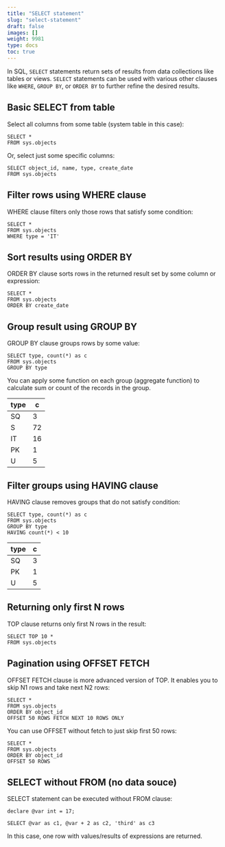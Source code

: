 ```yaml
---
title: "SELECT statement"
slug: "select-statement"
draft: false
images: []
weight: 9981
type: docs
toc: true
---
```


In SQL, `SELECT` statements return sets of results from data collections like tables or views. `SELECT` statements can be used with various other clauses like `WHERE`, `GROUP BY`, or `ORDER BY` to further refine the desired results.

## Basic SELECT from table
Select all columns from some table (system table in this case):

    SELECT *
    FROM sys.objects

Or, select just some specific columns:

    SELECT object_id, name, type, create_date
    FROM sys.objects

## Filter rows using WHERE clause
WHERE clause filters only those rows that satisfy some condition:

    SELECT *
    FROM sys.objects
    WHERE type = 'IT'

## Sort results using ORDER BY
ORDER BY clause sorts rows in the returned result set by some column or expression:

    SELECT *
    FROM sys.objects
    ORDER BY create_date

## Group result using GROUP BY
GROUP BY clause groups rows by some value:

    SELECT type, count(*) as c
    FROM sys.objects
    GROUP BY type

You can apply some function on each group (aggregate function) to calculate sum or count of the records in the group.

| type | c |
| ------ | ------ |
|SQ|3|
|S|72|
|IT|16|
|PK|1|
|U|5|

## Filter groups using HAVING clause
HAVING clause removes groups that do not satisfy condition:

    SELECT type, count(*) as c
    FROM sys.objects
    GROUP BY type
    HAVING count(*) < 10

| type | c |
| ------ | ------ |
|SQ|3|
|PK|1|
|U|5|

## Returning only first N rows
TOP clause returns only first N rows in the result:

    SELECT TOP 10 *
    FROM sys.objects

## Pagination using OFFSET FETCH
OFFSET FETCH clause is more advanced version of TOP. It enables you to skip N1 rows and take next N2 rows:

    SELECT *
    FROM sys.objects
    ORDER BY object_id
    OFFSET 50 ROWS FETCH NEXT 10 ROWS ONLY

You can use OFFSET without fetch to just skip first 50 rows:

    SELECT *
    FROM sys.objects
    ORDER BY object_id
    OFFSET 50 ROWS

## SELECT without FROM (no data souce)
SELECT statement can be executed without FROM clause:

    declare @var int = 17;
    
    SELECT @var as c1, @var + 2 as c2, 'third' as c3 

In this case, one row with values/results of expressions are returned.

